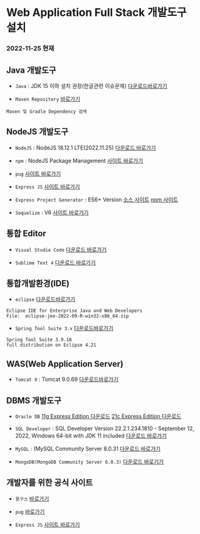 # Web Application Full Stack 개발도구 설치

### 2022-11-25 현재

## Java 개발도구

- `Java` : JDK 15 이하 설치 권장(한글관련 이슈문제)
  [다운로드바로가기](https://www.oracle.com/java/technologies/downloads/archive/)

- `Maven Repository`
  [바로가기](https://mvnrepository.com/)

```
Maven 및 Gradle Dependency 검색
```

## NodeJS 개발도구

- `NodeJS` : NodeJS 18.12.1 LTE(2022.11.25)
  [다운로드 바로가기](https://nodejs.org/en/)

- `npm` : NodeJS Package Management
  [사이트 바로가기](https://www.npmjs.com)

- `pug`
  [사이트 바로가기](https://pugjs.org)

- `Express JS`
  [사이트 바로가기](https://expressjs.com/)

- `Express Project Generator` : ES6+ Version
  [소스 사이트](https://github.com/callor/NodeJS_ExpressES6)
  [npm 사이트](https://www.npmjs.com/package/express-21c)

- `Sequelize` : V6
  [사이트 바로가기](https://sequelize.org/)

## 통합 Editor

- `Visual Studio Code`
  [다운로드 바로가기](https://code.visualstudio.com/download)

- `Sublime Text 4`
  [다운로드 바로가기](https://www.sublimetext.com/download)

## 통합개발환경(IDE)

- `eclipse`
  [다운로드바로가기](https://www.eclipse.org/downloads/packages/)

```
Eclipse IDE for Enterprise Java and Web Developers
File:  eclipse-jee-2022-09-R-win32-x86_64.zip
```

- `Spring Tool Suite 3.x`
  [다운로드바로가기](https://github.com/spring-projects/toolsuite-distribution/wiki/Spring-Tool-Suite-3)

```
Spring Tool Suite 3.9.18
full distribution on Eclipse 4.21
```

## WAS(Web Application Server)

- `Tomcat 9` : Tomcat 9.0.69
  [다운로드바로가기](https://tomcat.apache.org/download-90.cgi)

## DBMS 개발도구

- `Oracle DB`
  [11g Express Edition 다운로드](https://www.oracle.com/database/technologies/xe-prior-release-downloads.html)
  [21c Express Edition 다운로드](https://www.oracle.com/database/technologies/xe-downloads.html)

- `SQL Developer` : SQL Developer Version 22.2.1.234.1810 - September 12, 2022, Windows 64-bit with JDK 11 included
  [다운로드 바로가기](https://www.oracle.com/tools/downloads/sqldev-downloads.html)

- `MySQL` : (MySQL Community Server 8.0.31
  [다운로드 바로가기](https://dev.mysql.com/downloads/windows/installer/8.0.html])

- `MongoDB(MongoDB Community Server 6.0.3)`
  [다운로드 바로기기](https://www.mongodb.com/try/download/community)

## 개발자를 위한 공식 사이트

- `몽구스`
  [바로가기](https://mongoosejs.com/)

- `pug`
  [바로가기](https://pugjs.org)

- `Express JS`
  [사이트 바로가기](https://expressjs.com/)
